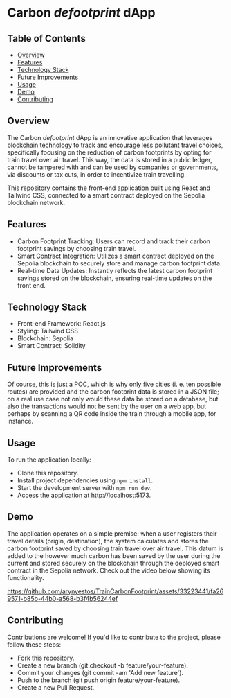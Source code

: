 # Carbon _defootprint_ dApp

## Table of Contents
- [Overview](#overview)
- [Features](#features)
- [Technology Stack](#technology-stack)
- [Future Improvements](#future-improvements)
- [Usage](#usage)
- [Demo](#demo)
- [Contributing](#contributing)

## Overview
The Carbon _defootprint_ dApp is an innovative application that leverages blockchain technology to track and encourage less pollutant travel choices, specifically focusing on the reduction of carbon footprints by opting for train travel over air travel. This way, the data is stored in a public ledger, cannot be tampered with and can be used by companies or governments, via discounts or tax cuts, in order to incentivize train travelling.

This repository contains the front-end application built using React and Tailwind CSS, connected to a smart contract deployed on the Sepolia blockchain network.

## Features
- Carbon Footprint Tracking: Users can record and track their carbon footprint savings by choosing train travel.
- Smart Contract Integration: Utilizes a smart contract deployed on the Sepolia blockchain to securely store and manage carbon footprint data.
- Real-time Data Updates: Instantly reflects the latest carbon footprint savings stored on the blockchain, ensuring real-time updates on the front end.

## Technology Stack
- Front-end Framework: React.js
- Styling: Tailwind CSS
- Blockchain: Sepolia
- Smart Contract: Solidity
  
## Future Improvements
Of course, this is just a POC, which is why only five cities (i. e. ten possible routes) are provided and the carbon footprint data is stored in a JSON file; on a real use case not only would these data be stored on a database, but also the transactions would not be sent by the user on a web app, but perhaps by scanning a QR code inside the train through a mobile app, for instance.

## Usage
To run the application locally:

- Clone this repository.
- Install project dependencies using ```npm install```.
- Start the development server with ```npm run dev```.
- Access the application at http://localhost:5173.

## Demo
The application operates on a simple premise: when a user registers their travel details (origin, destination), the system calculates and stores the carbon footprint saved by choosing train travel over air travel. This datum is added to the however much carbon has been saved by the user during the current and stored securely on the blockchain through the deployed smart contract in the Sepolia network. Check out the video below showing its functionality.

https://github.com/arynyestos/TrainCarbonFootprint/assets/33223441/fa269571-b85b-44b0-a568-b3f4b56244ef

## Contributing
Contributions are welcome! If you'd like to contribute to the project, please follow these steps:

- Fork this repository.
- Create a new branch (git checkout -b feature/your-feature).
- Commit your changes (git commit -am 'Add new feature').
- Push to the branch (git push origin feature/your-feature).
- Create a new Pull Request.
